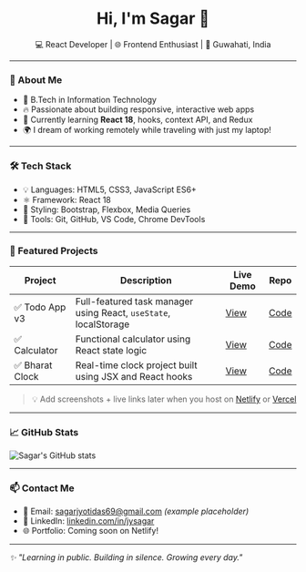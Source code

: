 <h1 align="center">Hi, I'm Sagar 👋</h1>

<p align="center">
  💻 React Developer | 🌐 Frontend Enthusiast | 📍 Guwahati, India
</p>

---

### 🚀 About Me

- 🧠 B.Tech in Information Technology  
- 🔥 Passionate about building responsive, interactive web apps  
- 🎯 Currently learning **React 18**, hooks, context API, and Redux  
- 🌍 I dream of working remotely while traveling with just my laptop!

---

### 🛠️ Tech Stack

- 💡 Languages: HTML5, CSS3, JavaScript ES6+
- ⚛️ Framework: React 18
- 🎨 Styling: Bootstrap, Flexbox, Media Queries
- 🧩 Tools: Git, GitHub, VS Code, Chrome DevTools

---

### 📂 Featured Projects

| Project | Description | Live Demo | Repo |
|--------|-------------|-----------|------|
| ✅ Todo App v3 | Full-featured task manager using React, `useState`, localStorage | [View](#) | [Code](https://github.com/JySagar/todo-app) |
| ✅ Calculator | Functional calculator using React state logic | [View](https://calculator-react-zeta-henna.vercel.app/) | [Code](https://github.com/JySagar/calculator-react.git) |
| ✅ Bharat Clock | Real-time clock project built using JSX and React hooks | [View](#) | [Code](https://github.com/JySagar/bharat-clock) |

> 💡 Add screenshots + live links later when you host on [Netlify](https://www.netlify.com/) or [Vercel](https://vercel.com/)

---

### 📈 GitHub Stats

![Sagar's GitHub stats](https://github-readme-stats.vercel.app/api?username=JySagar&show_icons=true&theme=tokyonight)

---

### 📫 Contact Me

- 📧 Email: sagarjyotidas69@gmail.com *(example placeholder)*
- 💼 LinkedIn: [linkedin.com/in/jysagar](#)
- 🌐 Portfolio: Coming soon on Netlify!

---

_✨ "Learning in public. Building in silence. Growing every day."_  
